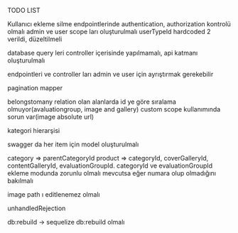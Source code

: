 TODO LIST

Kullanıcı ekleme silme endpointlerinde authentication, authorization kontrolü olmalı
admin ve user scope ları oluşturulmalı
userTypeId hardcoded 2 verildi, düzeltilmeli

database query leri controller içerisinde yapılmamalı, api katmanı oluşturulmalı

endpointleri ve controller ları admin ve user için ayrıştırmak gerekebilir

pagination mapper

belongstomany relation olan alanlarda id ye göre sıralama olmuyor(avaluationgroup, image and gallery)
custom scope kullanımında sorun var(image absolute url)


kategori hierarşisi

swagger da her item için model oluşturulmalı

category => parentCategoryId
product => categoryId, coverGalleryId, contentGalleryId, evaluationGroupId. categoryId ve evaluationGroupId ekleme modunda zorunlu olmalı
mevcutsa eğer numara olup olmadığını bakılmalı

image path ı editlenemez olmalı

unhandledRejection


db:rebuild -> sequelize db:rebuild olmalı
